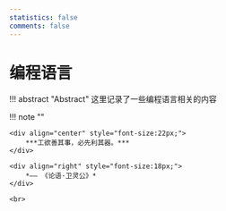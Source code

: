 ```yaml
---
statistics: false
comments: false
---
```


# 编程语言

!!! abstract "Abstract"
    这里记录了一些编程语言相关的内容

!!! note ""
    <br>

    <div align="center" style="font-size:22px;">
        ***工欲善其事，必先利其器。***
    </div>

    <div align="right" style="font-size:18px;">
        *—— 《论语·卫灵公》*
    </div>

    <br>
